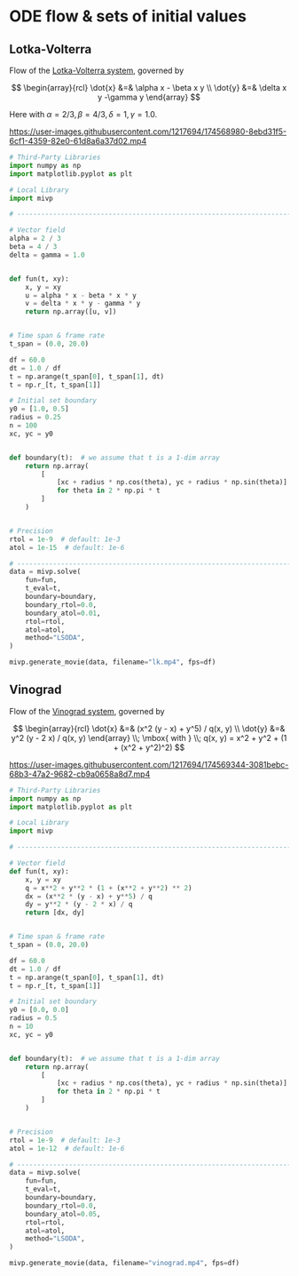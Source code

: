 # ODE flow & sets of initial values

## Lotka-Volterra

Flow of the [Lotka-Volterra system](https://en.wikipedia.org/wiki/Lotka%E2%80%93Volterra_equations),
governed by

$$ 
\begin{array}{rcl}
\dot{x} &=& \alpha x - \beta x y \\
\dot{y} &=& \delta x y -\gamma y
\end{array}
$$

Here with $\alpha = 2 /3, \beta = 4 / 3, \delta =1, \gamma = 1.0$.


https://user-images.githubusercontent.com/1217694/174568980-8ebd31f5-6cf1-4359-82e0-61d8a6a37d02.mp4


```python
# Third-Party Libraries
import numpy as np
import matplotlib.pyplot as plt

# Local Library
import mivp

# ------------------------------------------------------------------------------

# Vector field
alpha = 2 / 3
beta = 4 / 3
delta = gamma = 1.0


def fun(t, xy):
    x, y = xy
    u = alpha * x - beta * x * y
    v = delta * x * y - gamma * y
    return np.array([u, v])


# Time span & frame rate
t_span = (0.0, 20.0)

df = 60.0
dt = 1.0 / df
t = np.arange(t_span[0], t_span[1], dt)
t = np.r_[t, t_span[1]]

# Initial set boundary
y0 = [1.0, 0.5]
radius = 0.25
n = 100
xc, yc = y0


def boundary(t):  # we assume that t is a 1-dim array
    return np.array(
        [
            [xc + radius * np.cos(theta), yc + radius * np.sin(theta)]
            for theta in 2 * np.pi * t
        ]
    )


# Precision
rtol = 1e-9  # default: 1e-3
atol = 1e-15  # default: 1e-6

# ------------------------------------------------------------------------------
data = mivp.solve(
    fun=fun,
    t_eval=t,
    boundary=boundary,
    boundary_rtol=0.0,
    boundary_atol=0.01,
    rtol=rtol,
    atol=atol,
    method="LSODA",
)

mivp.generate_movie(data, filename="lk.mp4", fps=df)
```

## Vinograd


Flow of the [Vinograd system](http://www.mathnet.ru/php/getFT.phtml?jrnid=dan&paperid=21930&what=fullt&option_lang=eng), governed by

$$
\begin{array}{rcl}
\dot{x} &=& (x^2 (y - x) + y^5) / q(x, y) \\
\dot{y} &=& y^2 (y - 2 x) / q(x, y)
\end{array}
\\; \mbox{ with } \\;
q(x, y) = x^2 + y^2 + (1 + (x^2 + y^2)^2)
$$

https://user-images.githubusercontent.com/1217694/174569344-3081bebc-68b3-47a2-9682-cb9a0658a8d7.mp4

```python
# Third-Party Libraries
import numpy as np
import matplotlib.pyplot as plt

# Local Library
import mivp

# ------------------------------------------------------------------------------

# Vector field
def fun(t, xy):
    x, y = xy
    q = x**2 + y**2 * (1 + (x**2 + y**2) ** 2)
    dx = (x**2 * (y - x) + y**5) / q
    dy = y**2 * (y - 2 * x) / q
    return [dx, dy]


# Time span & frame rate
t_span = (0.0, 20.0)

df = 60.0
dt = 1.0 / df
t = np.arange(t_span[0], t_span[1], dt)
t = np.r_[t, t_span[1]]

# Initial set boundary
y0 = [0.0, 0.0]
radius = 0.5
n = 10
xc, yc = y0


def boundary(t):  # we assume that t is a 1-dim array
    return np.array(
        [
            [xc + radius * np.cos(theta), yc + radius * np.sin(theta)]
            for theta in 2 * np.pi * t
        ]
    )


# Precision
rtol = 1e-9  # default: 1e-3
atol = 1e-12  # default: 1e-6

# ------------------------------------------------------------------------------
data = mivp.solve(
    fun=fun,
    t_eval=t,
    boundary=boundary,
    boundary_rtol=0.0,
    boundary_atol=0.05,
    rtol=rtol,
    atol=atol,
    method="LSODA",
)

mivp.generate_movie(data, filename="vinograd.mp4", fps=df)
```
